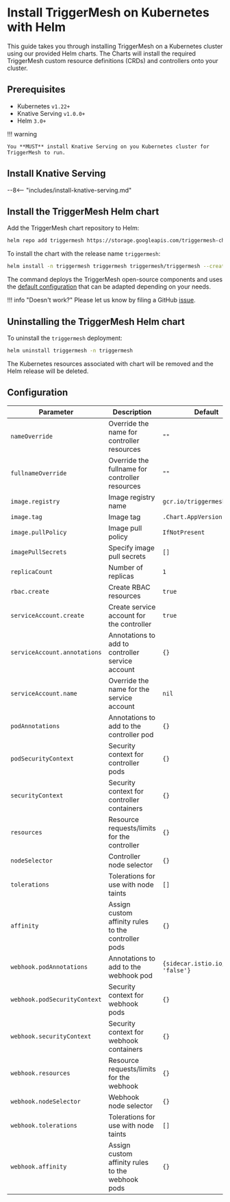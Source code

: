 # Install TriggerMesh on Kubernetes with Helm

This guide takes you through installing TriggerMesh on a Kubernetes cluster using our provided Helm charts. The Charts will install the required TriggerMesh custom resource definitions (CRDs) and controllers onto your cluster.

## Prerequisites

- Kubernetes `v1.22+`
- Knative Serving `v1.0.0+`
- Helm `3.0+`

!!! warning

    You **MUST** install Knative Serving on you Kubernetes cluster for TriggerMesh to run.

## Install Knative Serving

--8<-- "includes/install-knative-serving.md"

## Install the TriggerMesh Helm chart

Add the TriggerMesh chart repository to Helm:

```sh
helm repo add triggermesh https://storage.googleapis.com/triggermesh-charts
```

To install the chart with the release name `triggermesh`:

```sh
helm install -n triggermesh triggermesh triggermesh/triggermesh --create-namespace
```

The command deploys the TriggerMesh open-source components and uses the [default configuration](#configuration) that can be adapted depending on your needs.

!!! info "Doesn't work?"
    Please let us know by filing a GitHub [issue](https://github.com/triggermesh/triggermesh/issues/new).

## Uninstalling the TriggerMesh Helm chart

To uninstall the `triggermesh` deployment:

```sh
helm uninstall triggermesh -n triggermesh
```

The Kubernetes resources associated with chart will be removed and the Helm release will be deleted.

## Configuration

|          Parameter           |                     Description                     |               Default                |
|------------------------------|-----------------------------------------------------|--------------------------------------|
| `nameOverride`               | Override the name for controller resources          | `""`                                 |
| `fullnameOverride`           | Override the fullname for controller resources      | `""`                                 |
| `image.registry`             | Image registry name                                 | `gcr.io/triggermesh`                 |
| `image.tag`                  | Image tag                                           | `.Chart.AppVersion`                  |
| `image.pullPolicy`           | Image pull policy                                   | `IfNotPresent`                       |
| `imagePullSecrets`           | Specify image pull secrets                          | `[]`                                 |
| `replicaCount`               | Number of replicas                                  | `1`                                  |
| `rbac.create`                | Create RBAC resources                               | `true`                               |
| `serviceAccount.create`      | Create service account for the controller           | `true`                               |
| `serviceAccount.annotations` | Annotations to add to controller service account    | `{}`                                 |
| `serviceAccount.name`        | Override the name for the service account           | `nil`                                |
| `podAnnotations`             | Annotations to add to the controller pod            | `{}`                                 |
| `podSecurityContext`         | Security context for controller pods                | `{}`                                 |
| `securityContext`            | Security context for controller containers          | `{}`                                 |
| `resources`                  | Resource requests/limits for the controller         | `{}`                                 |
| `nodeSelector`               | Controller node selector                            | `{}`                                 |
| `tolerations`                | Tolerations for use with node taints                | `[]`                                 |
| `affinity`                   | Assign custom affinity rules to the controller pods | `{}`                                 |
| `webhook.podAnnotations`     | Annotations to add to the webhook pod               | `{sidecar.istio.io/inject: 'false'}` |
| `webhook.podSecurityContext` | Security context for webhook pods                   | `{}`                                 |
| `webhook.securityContext`    | Security context for webhook containers             | `{}`                                 |
| `webhook.resources`          | Resource requests/limits for the webhook            | `{}`                                 |
| `webhook.nodeSelector`       | Webhook node selector                               | `{}`                                 |
| `webhook.tolerations`        | Tolerations for use with node taints                | `[]`                                 |
| `webhook.affinity`           | Assign custom affinity rules to the webhook pods    | `{}`                                 |
